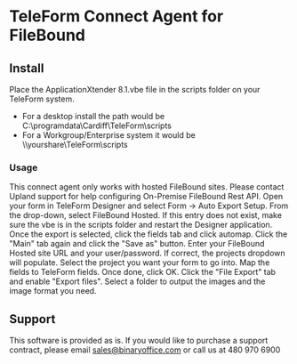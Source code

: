 # TeleForm Connect Agent for FileBound

## Install
Place the ApplicationXtender 8.1.vbe file in the scripts folder on your TeleForm system. 
* For a desktop install the path would be C:\programdata\Cardiff\TeleForm\scripts
* For a Workgroup/Enterprise system it would be \\\yourshare\TeleForm\scripts

### Usage
This connect agent only works with hosted FileBound sites. Please contact Upland support for help configuring On-Premise FileBound Rest API. Open your form in TeleForm Designer and select Form -> Auto Export Setup. From the drop-down, select FileBound Hosted. If this entry does not exist, make sure the vbe is in the scripts folder and restart the Designer application. Once the export is selected, click the fields tab and click automap. Click the "Main" tab again and click the "Save as" button. Enter your FileBound Hosted site URL and your user/password. If correct, the projects dropdown will populate. Select the project you want your form to go into. Map the fields to TeleForm fields. Once done, click OK. Click the "File Export" tab and enable "Export files". Select a folder to output the images and the image format you need.

## Support
This software is provided as is. If you would like to purchase a support contract, please email sales@binaryoffice.com or call us at 480 970 6900
